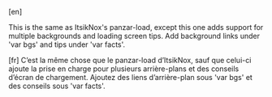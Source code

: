 [en]

This is the same as ItsikNox's panzar-load, except this one adds support for multiple backgrounds and loading screen tips. 
Add background links under 'var bgs' and tips under 'var facts'.

[fr]
C’est la même chose que le panzar-load d’ItsikNox, sauf que celui-ci ajoute la prise en charge pour plusieurs arrière-plans et des conseils d’écran de chargement. 
Ajoutez des liens d’arrière-plan sous 'var bgs' et des conseils sous 'var facts'.
